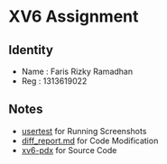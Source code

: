 # XV6 Assignment

## Identity
- Name : Faris Rizky Ramadhan
- Reg : 1313619022

## Notes
- [usertest](./usertest) for Running Screenshots
- [diff_report.md](./diff_report.md) for Code Modification
- [xv6-pdx](./xv6-pdx) for Source Code